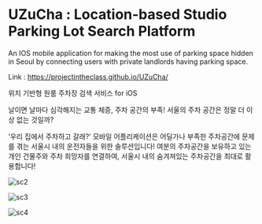 # UZuCha : Location-based Studio Parking Lot Search Platform

An IOS mobile application for making the most use of parking space hidden in Seoul by connecting users with private landlords having parking space.

Link : https://projectintheclass.github.io/UZuCha/


위치 기반형 원룸 주차장 검색 서비스 for iOS

날이면 날마다 심각해지는 교통 체증, 주차 공간의 부족!
서울의 주차 공간은 정말 더 이상 없는 것일까?

‘우리 집에서 주차하고 갈래?’ 모바일 어플리케이션은
어딜가나 부족한 주차공간에 문제를 겪는 서울시 내의 운전자들을 위한 솔루션입니다!
여분의 주차공간을 보유하고 있는 개인 건물주와 주차 희망자를 연결하여, 서울시 내의 숨겨져있는 주차공간을 최대로 활용합니다!

![sc2](./docs/images/sc2.png)

![sc3](./docs/images/sc3.png)

![sc4](./docs/images/sc4.png)

